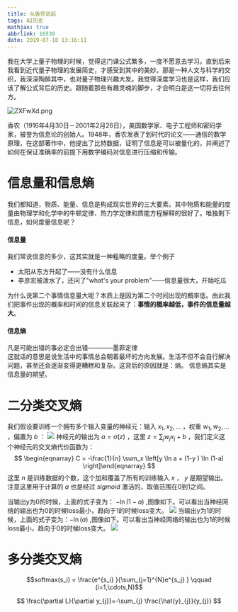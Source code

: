 ```yaml
---
title: 从香农说起
tags: AI历史
mathjax: true
abbrlink: 16530
date: 2019-07-18 13:16:11
---
```

<div class="tip">
我在大学上量子物理的时候，觉得这门课公式繁多，一度不愿意去学习。直到后来我看到近代量子物理的发展简史，才感受到其中的美妙。那是一种人文与科学的交织，我深深陶醉其中，也对量子物理兴趣大发。我觉得深度学习也是这样，我们应该了解公式背后的历史。跟随着那些有趣灵魂的脚步，才会明白是这一切将去往何方。
</div>

![ZXFwXd.png](https://s2.ax1x.com/2019/07/18/ZXFwXd.png)

香农（1916年4月30日－2001年2月26日），美国数学家、电子工程师和密码学家，被誉为信息论的创始人。1948年，香农发表了划时代的论文——通信的数学原理，在这部著作中，他提出了比特数据，证明了信息是可以被量化的，并阐述了如何在保证准确率的前提下用数字编码对信息进行压缩和传输。
<!--more-->
# 信息量和信息熵
我们都知道，物质、能量、信息是构成现实世界的三大要素。其中物质和能量的度量由物理学和化学中的牛顿定律、热力学定律和质能方程解释的很好了。唯独剩下信息，如何度量信息呢？
#### 信息量 
我们常说信息的多少，这其实就是一种粗略的度量。举个例子
- 太阳从东方升起了——没有什么信息
- 李彦宏被泼水了，还问了"what's your problem"——信息量很大，开始吃瓜

为什么说第二个事情信息量大呢？本质上是因为第二个时间出现的概率低。由此我们把事件出现的概率和时间的信息关联起来了：**事情的概率越低，事件的信息量越大**。

#### 信息熵
<div class="tip">
凡是可能出错的事必定会出错————墨菲定律
</div>
这就话的意思是说生活中的事情总会朝着最坏的方向发展。生活不但不会自行解决问题，甚至还会逐渐变得更糟糕和复杂。这背后的原因就是：熵。
信息熵其实是信息量的期望。

# 二分类交叉熵
我们假设要训练一个拥有多个输入变量的神经元：输入 $x_1, x_2, \ldots$ ，权重 $w_1, w_2, \ldots$ ，偏置为 $b$ ：
![](https://i.loli.net/2019/07/18/5d30776ad28ce81358.png)
神经元的输出为 $a = \sigma(z)$ ，这里 $z = \sum_j w_j x_j+b$ ，我们定义这个神经元的交叉熵代价函数为：
$$
\begin{eqnarray} C = -\frac{1}{n} \sum_x \left[y \ln a + (1-y ) \ln (1-a) \right]\end{eqnarray}
$$
这里 $n$ 是训练数据的个数，这个加和覆盖了所有的训练输入 $x$ ， $y$ 是期望输出。注意这里用于计算的 $a$ 也是经过 $sigmoid$ 激活的，取值范围在0到1之间。

当输出y为0的时候，上面的式子变为： $-\ln (1-a)$ ,图像如下。可以看出当神经网络的输出也为0的时候loss最小，趋向于1的时候loss变大。
![](https://i.loli.net/2019/07/18/5d30776add5b376894.png)
当输出y为1的时候，上面的式子变为：$-\ln (a)$ ,图像如下。可以看出当神经网络的输出也为1的时候loss最小，趋向于0的时候loss变大。
![](https://i.loli.net/2019/07/18/5d30776adf1bc91779.png)

# 多分类交叉熵
$$softmax(s_i) = \frac{e^{s_i} }{\sum_{j=1}^{N}e^{s_j} }  \qquad  (i=1,\cdots,N)$$

$$
\frac{\partial L}{\partial y_{j}}=-\sum_{j} \frac{\hat{y}_{j}}{y_{j}}
$$




